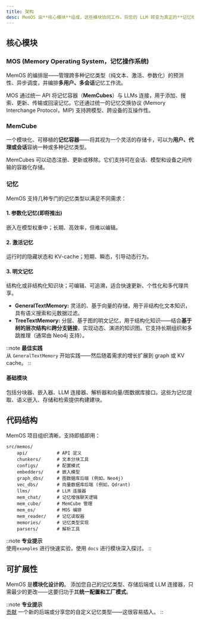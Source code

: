 ```yaml
---
title: 架构
desc: MemOS 由**核心模块**组成，这些模块协同工作，将您的 LLM 转变为真正的**记忆增强系统**——从编排到存储到检索。
---
```

## 核心模块

### MOS (Memory Operating System，记忆操作系统)

MemOS 的编排层——管理跨多种记忆类型（纯文本、激活、参数化）的预测性、异步调度，并编排**多用户、多会话**记忆工作流。

MOS 通过统一 API 将记忆容器（**MemCubes**）与 LLMs 连接，用于添加、搜索、更新、传输或回滚记忆。它还通过统一的记忆交换协议 (Memory Interchange Protocol，MIP) 支持跨模型、跨设备的互操作性。

### MemCube

一个模块化、可移植的**记忆容器**——将其视为一个灵活的存储卡，可以为**用户、代理或会话**容纳一种或多种记忆类型。

MemCubes 可以动态注册、更新或移除。它们支持可在会话、模型和设备之间传输的容器化存储。

### 记忆

MemOS 支持几种专门的记忆类型以满足不同需求：

#### 1. 参数化记忆(**即将推出**)

嵌入在模型权重中；长期、高效率，但难以编辑。

#### 2. 激活记忆

运行时的隐藏状态和 KV-cache；短期、瞬态，引导动态行为。

#### 3. 明文记忆

结构化或非结构化知识块；可编辑、可追溯，适合快速更新、个性化和多代理共享。

- **GeneralTextMemory:** 灵活的、基于向量的存储，用于非结构化文本知识，具有语义搜索和元数据过滤。
- **TreeTextMemory:** 分层、基于图的明文记忆，用于结构化知识——结合**基于树的层次结构**和**跨分支链接**，实现动态、演进的知识图。它支持长期组织和多跳推理（通常由 Neo4j 支持）。

::note
**最佳实践**<br>
从 `GeneralTextMemory` 开始实践——然后随着需求的增长扩展到 graph 或 KV cache。
::

#### 基础模块

包括分块器、嵌入器、LLM 连接器、解析器和向量/图数据库接口。这些为记忆提取、语义嵌入、存储和检索提供构建建块。

## 代码结构

MemOS 项目组织清晰，支持即插即用：

```
src/memos/
    api/           # API 定义
    chunkers/      # 文本分块工具
    configs/       # 配置模式
    embedders/     # 嵌入模型
    graph_dbs/     # 图数据库后端 (例如，Neo4j)
    vec_dbs/       # 向量数据库后端 (例如，Qdrant)
    llms/          # LLM 连接器
    mem_chat/      # 记忆增强聊天逻辑
    mem_cube/      # MemCube 管理
    mem_os/        # MOS 编排
    mem_reader/    # 记忆读取器
    memories/      # 记忆类型实现
    parsers/       # 解析工具
```

::note
**专业提示**<br>
使用`examples` 进行快速实验，使用 `docs` 进行模块深入探讨。
::

## 可扩展性

MemOS 是**模块化设计的**。
添加您自己的记忆类型、存储后端或 LLM 连接器，只需最少的更改——这要归功于其**统一配置和工厂模式**。

::note
**专业提示**<br>
[贡献](/contribution/overview) 一个新的后端或分享您的自定义记忆类型——这很容易插入。
::
